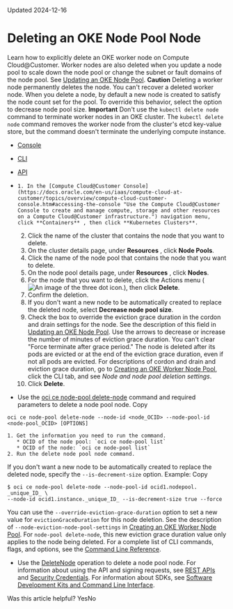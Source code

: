 Updated 2024-12-16
# Deleting an OKE Node Pool Node
Learn how to explicitly delete an OKE worker node on Compute Cloud@Customer. 
Worker nodes are also deleted when you update a node pool to scale down the node pool or change the subnet or fault domains of the node pool. See [Updating an OKE Node Pool](https://docs.oracle.com/en-us/iaas/compute-cloud-at-customer/topics/oke/updating-a-node-pool.htm#updating-a-node-pool "On Compute Cloud@Customer, you can update any configuration that you can set when you create a node pool except for the compartment where nodes are created.").
**Caution**
Deleting a worker node permanently deletes the node. You can't recover a deleted worker node.
When you delete a node, by default a new node is created to satisfy the node count set for the pool. To override this behavior, select the option to decrease node pool size.
**Important**
Don't use the `kubectl delete node` command to terminate worker nodes in an OKE cluster. The `kubectl delete           node` command removes the worker node from the cluster's etcd key-value store, but the command doesn't terminate the underlying compute instance.
  * [Console](https://docs.oracle.com/en-us/iaas/compute-cloud-at-customer/topics/oke/deleting-a-node-pool-node.htm)
  * [CLI](https://docs.oracle.com/en-us/iaas/compute-cloud-at-customer/topics/oke/deleting-a-node-pool-node.htm)
  * [API](https://docs.oracle.com/en-us/iaas/compute-cloud-at-customer/topics/oke/deleting-a-node-pool-node.htm)


  *     1. In the [Compute Cloud@Customer Console](https://docs.oracle.com/en-us/iaas/compute-cloud-at-customer/topics/overview/compute-cloud-customer-console.htm#accessing-the-console "Use the Compute Cloud@Customer Console to create and manage compute, storage and other resources on a Compute Cloud@Customer infrastructure.") navigation menu, click **Containers** , then click **Kubernetes Clusters**.
    2. Click the name of the cluster that contains the node that you want to delete.
    3. On the cluster details page, under **Resources** , click **Node Pools**.
    4. Click the name of the node pool that contains the node that you want to delete.
    5. On the node pool details page, under **Resources** , click **Nodes**.
    6. For the node that you want to delete, click the Actions menu (![An image of the three dot icon.](https://docs.oracle.com/en-us/iaas/compute-cloud-at-customer/images/three-dots.png)), then click **Delete**.
    7. Confirm the deletion.
      1. If you don't want a new node to be automatically created to replace the deleted node, select **Decrease node pool size**.
      2. Check the box to override the eviction grace duration in the cordon and drain settings for the node. See the description of this field in [Updating an OKE Node Pool](https://docs.oracle.com/en-us/iaas/compute-cloud-at-customer/topics/oke/updating-a-node-pool.htm#updating-a-node-pool "On Compute Cloud@Customer, you can update any configuration that you can set when you create a node pool except for the compartment where nodes are created.").
Use the arrows to decrease or increase the number of minutes of eviction grace duration.
You can't clear "Force terminate after grace period." The node is deleted after its pods are evicted or at the end of the eviction grace duration, even if not all pods are evicted.
For descriptions of cordon and drain and eviction grace duration, go to [Creating an OKE Worker Node Pool](https://docs.oracle.com/en-us/iaas/compute-cloud-at-customer/topics/oke/creating-a-worker-node-pools.htm#creating-a-worker-node-pools "Learn how to create OKE worker node pools on Compute Cloud@Customer for a workload cluster."), click the CLI tab, and see _Node and node pool deletion settings_.
      3. Click **Delete**.
  * Use the [oci ce node-pool delete-node](https://docs.oracle.com/iaas/tools/oci-cli/latest/oci_cli_docs/cmdref/ce/node-pool/delete-node.html) command and required parameters to delete a node pool node.
Copy
```
oci ce node-pool delete-node --node-id <node_OCID> --node-pool-id <node-pool_OCID> [OPTIONS]
```

    1. Get the information you need to run the command.
       * OCID of the node pool: `oci ce node-pool list`
       * OCID of the node: `oci ce node-pool list`
    2. Run the delete node pool node command.
If you don't want a new node to be automatically created to replace the deleted node, specify the `--is-decrement-size` option.
Example:
Copy
```
$ oci ce node-pool delete-node --node-pool-id ocid1.nodepool. _unique_ID_ \
--node-id ocid1.instance._unique_ID_ --is-decrement-size true --force
```

You can use the `--override-eviction-grace-duration` option to set a new value for `evictionGraceDuration` for this node deletion. See the description of `--node-eviction-node-pool-settings` in [Creating an OKE Worker Node Pool](https://docs.oracle.com/en-us/iaas/compute-cloud-at-customer/topics/oke/creating-a-worker-node-pools.htm#creating-a-worker-node-pools "Learn how to create OKE worker node pools on Compute Cloud@Customer for a workload cluster."). For `node-pool delete-node`, this new eviction grace duration value only applies to the node being deleted.
For a complete list of CLI commands, flags, and options, see the [Command Line Reference](https://docs.oracle.com/iaas/tools/oci-cli/latest/oci_cli_docs/index.html).
  * Use the [DeleteNode](https://docs.oracle.com/iaas/api/#/en/containerengine/latest/NodePool/DeleteNode) operation to delete a node pool node.
For information about using the API and signing requests, see [REST APIs](https://docs.oracle.com/iaas/Content/API/Concepts/usingapi.htm#REST_APIs) and [Security Credentials](https://docs.oracle.com/iaas/Content/General/Concepts/credentials.htm). For information about SDKs, see [Software Development Kits and Command Line Interface](https://docs.oracle.com/iaas/Content/API/Concepts/sdks.htm#Software_Development_Kits_and_Command_Line_Interface).


Was this article helpful?
YesNo

